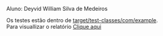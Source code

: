 Aluno: Deyvid William Silva de Medeiros

Os testes estão dentro de [target/test-classes/com/example](https://github.com/deyvidwms/projeto-testes-2/tree/main/target/test-classes/com/example).<br/>
Para visuallizar o relatório [Clique aqui](GERAÇÃO%20AUTOMÁTICA%20DE%20TESTES.pdf)

